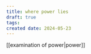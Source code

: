 ```yaml
---
title: where power lies
draft: true
tags: 
created date: 2024-05-23
---
```

[[examination of power|power]]
